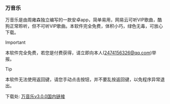 ### 万音乐
万音乐是由周雍森独立编写的一款安卓app，简单易用，网易云可听VIP歌曲，酷狗正常聆听，但不可听VIP歌曲。本软件完全免费，体积小巧，绿色无毒，可放心下载。
> [!IMPORTANT]
> 本软件完全免费，若您是付费获得，请立即向本人(2474156326@qq.com)举报。

> [!TIP]
> 本软件无法使用返回键，请您手动点击按钮，并不要乱按返回键，以免程序异常退出。

下载处:
[万音乐v3.0.0国内链接](https://pan.huang1111.cn/s/A6RovCB)